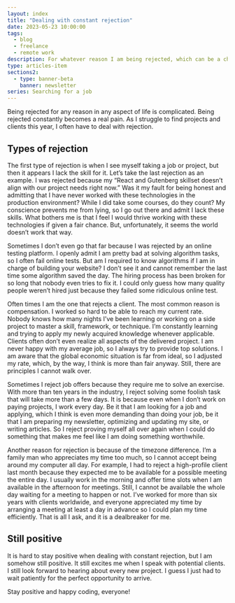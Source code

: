 ```yaml
---
layout: index
title: "Dealing with constant rejection"
date: 2023-05-23 10:00:00
tags:
  - blog
  - freelance
  - remote work
description: For whatever reason I am being rejected, which can be a challenging and painful experience, I remain optimistic about the right opportunity.
type: articles-item
sections2:
  - type: banner-beta
    banner: newsletter
series: Searching for a job
---
```


Being rejected for any reason in any aspect of life is complicated. Being rejected constantly becomes a real pain. As I struggle to find projects and clients this year, I often have to deal with rejection.

## Types of rejection

The first type of rejection is when I see myself taking a job or project, but then it appears I lack the skill for it. Let’s take the last rejection as an example. I was rejected because my “React and Gutenberg skillset doesn’t align with our project needs right now.” Was it my fault for being honest and admitting that I have never worked with these technologies in the production environment? While I did take some courses, do they count? My conscience prevents me from lying, so I go out there and admit I lack these skills. What bothers me is that I feel I would thrive working with these technologies if given a fair chance. But, unfortunately, it seems the world doesn’t work that way.

Sometimes I don’t even go that far because I was rejected by an online testing platform. I openly admit I am pretty bad at solving algorithm tasks, so I often fail online tests. But am I required to know algorithms if I am in charge of building your website? I don’t see it and cannot remember the last time some algorithm saved the day. The hiring process has been broken for so long that nobody even tries to fix it. I could only guess how many quality people weren’t hired just because they failed some ridiculous online test.

Often times I am the one that rejects a client. The most common reason is compensation. I worked so hard to be able to reach my current rate. Nobody knows how many nights I’ve been learning or working on a side project to master a skill, framework, or technique. I’m constantly learning and trying to apply my newly acquired knowledge whenever applicable. Clients often don’t even realize all aspects of the delivered project. I am never happy with my average job, so I always try to provide top solutions. I am aware that the global economic situation is far from ideal, so I adjusted my rate, which, by the way, I think is more than fair anyway. Still, there are principles I cannot walk over.

Sometimes I reject job offers because they require me to solve an exercise. With more than ten years in the industry, I reject solving some foolish task that will take more than a few days. It is because even when I don’t work on paying projects, I work every day. Be it that I am looking for a job and applying, which I think is even more demanding than doing your job, be it that I am preparing my newsletter, optimizing and updating my site, or writing articles. So I reject proving myself all over again when I could do something that makes me feel like I am doing something worthwhile.

Another reason for rejection is because of the timezone difference. I’m a family man who appreciates my time too much, so I cannot accept being around my computer all day. For example, I had to reject a high-profile client last month because they expected me to be available for a possible meeting the entire day. I usually work in the morning and offer time slots when I am available in the afternoon for meetings. Still, I cannot be available the whole day waiting for a meeting to happen or not. I’ve worked for more than six years with clients worldwide, and everyone appreciated my time by arranging a meeting at least a day in advance so I could plan my time efficiently. That is all I ask, and it is a dealbreaker for me.

## Still positive

It is hard to stay positive when dealing with constant rejection, but I am somehow still positive. It still excites me when I speak with potential clients. I still look forward to hearing about every new project. I guess I just had to wait patiently for the perfect opportunity to arrive.

Stay positive and happy coding, everyone!
